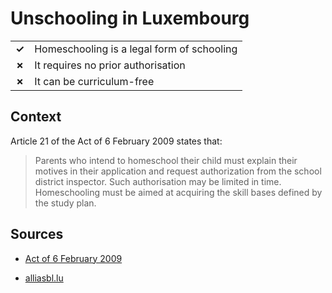# Unschooling in Luxembourg

| | |
|-|-|
| __✓__ | Homeschooling is a legal form of schooling |
| __✗__ | It requires no prior authorisation |
| __✗__ | It can be curriculum-free |

## Context

Article 21 of the Act of 6 February 2009 states that:

> Parents who intend to homeschool their child must explain their motives in their application
> and request authorization from the school district inspector. Such authorisation may be limited in time.
> Homeschooling must be aimed at acquiring the skill bases defined by the study plan.


## Sources

* [Act of 6 February 2009](https://data.legilux.public.lu/filestore/eli/etat/leg/trep/2014/09/04/n2/jo/fr/html/eli-etat-leg-trep-2014-09-04-n2-jo-fr-html.html)

* [alliasbl.lu](https://alliasbl.lu/en/homeschooling-in-luxembourg/)
